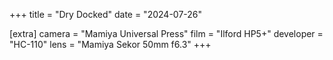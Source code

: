 +++
title =  "Dry Docked"
date =  "2024-07-26"

[extra]
camera =  "Mamiya Universal Press"
film =  "Ilford HP5+"
developer =  "HC-110"
lens = "Mamiya Sekor 50mm f6.3"
+++


